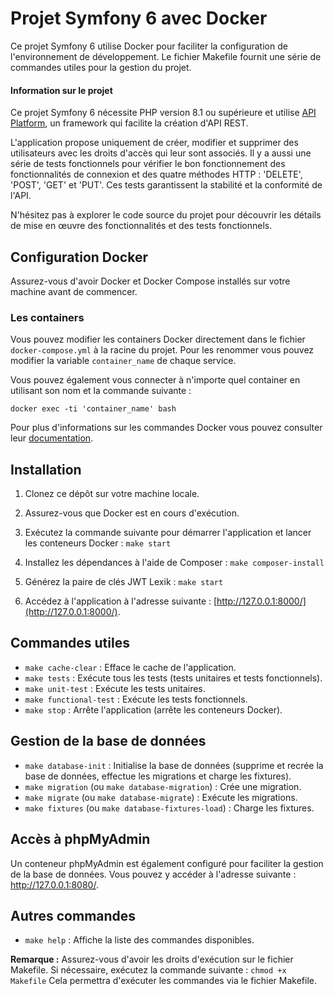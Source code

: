 # Projet Symfony 6 avec Docker

Ce projet Symfony 6 utilise Docker pour faciliter la configuration de l'environnement de développement. Le fichier Makefile fournit une série de commandes utiles pour la gestion du projet.

#### Information sur le projet

Ce projet Symfony 6 nécessite PHP version 8.1 ou supérieure et utilise [API Platform](https://api-platform.com/), un framework qui facilite la création d'API REST. 

L'application propose uniquement de créer, modifier et supprimer des utilisateurs avec les droits d'accès qui leur sont associés. Il y a aussi une série de tests fonctionnels pour vérifier le bon fonctionnement des fonctionnalités de connexion et des quatre méthodes HTTP : 'DELETE', 'POST', 'GET' et 'PUT'. Ces tests garantissent la stabilité et la conformité de l'API.

N'hésitez pas à explorer le code source du projet pour découvrir les détails de mise en œuvre des fonctionnalités et des tests fonctionnels.

## Configuration Docker

Assurez-vous d'avoir Docker et Docker Compose installés sur votre machine avant de commencer.

### Les containers

Vous pouvez modifier les containers Docker directement dans le fichier `docker-compose.yml` à la racine du projet. Pour les renommer vous pouvez modifier la variable `container_name` de chaque service.

Vous pouvez également vous connecter à n'importe quel container en utilisant son nom et la commande suivante : 

`docker exec -ti 'container_name' bash`

Pour plus d'informations sur les commandes Docker vous pouvez consulter leur [documentation](https://docs.docker.com/engine/reference/commandline/docker/).

## Installation

1. Clonez ce dépôt sur votre machine locale.
2. Assurez-vous que Docker est en cours d'exécution.
3. Exécutez la commande suivante pour démarrer l'application et lancer les conteneurs Docker :
`make start`

4. Installez les dépendances à l'aide de Composer :
`make composer-install`

5. Générez la paire de clés JWT Lexik :
`make start`

6. Accédez à l'application à l'adresse suivante : [http://127.0.0.1:8000/](http://127.0.0.1:8000/).

## Commandes utiles

- `make cache-clear` : Efface le cache de l'application.
- `make tests` : Exécute tous les tests (tests unitaires et tests fonctionnels).
- `make unit-test` : Exécute les tests unitaires.
- `make functional-test` : Exécute les tests fonctionnels.
- `make stop` : Arrête l'application (arrête les conteneurs Docker).

## Gestion de la base de données

- `make database-init` : Initialise la base de données (supprime et recrée la base de données, effectue les migrations et charge les fixtures).
- `make migration` (ou `make database-migration`) : Crée une migration.
- `make migrate` (ou `make database-migrate`) : Exécute les migrations.
- `make fixtures` (ou `make database-fixtures-load`) : Charge les fixtures.

## Accès à phpMyAdmin

Un conteneur phpMyAdmin est également configuré pour faciliter la gestion de la base de données. Vous pouvez y accéder à l'adresse suivante : http://127.0.0.1:8080/. 

## Autres commandes

- `make help` : Affiche la liste des commandes disponibles.

**Remarque :** Assurez-vous d'avoir les droits d'exécution sur le fichier Makefile. Si nécessaire, exécutez la commande suivante :
`chmod +x Makefile`
Cela permettra d'exécuter les commandes via le fichier Makefile.
